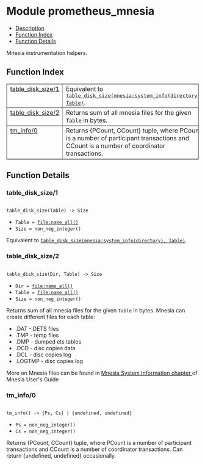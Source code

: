 

# Module prometheus_mnesia #
* [Description](#description)
* [Function Index](#index)
* [Function Details](#functions)

Mnesia instrumentation helpers.

<a name="index"></a>

## Function Index ##


<table width="100%" border="1" cellspacing="0" cellpadding="2" summary="function index"><tr><td valign="top"><a href="#table_disk_size-1">table_disk_size/1</a></td><td>Equivalent to <a href="#table_disk_size-2"><tt>table_disk_size(mnesia:system_info(directory), Table)</tt></a>.</td></tr><tr><td valign="top"><a href="#table_disk_size-2">table_disk_size/2</a></td><td>
Returns sum of all mnesia files for the given <code>Table</code> in bytes.</td></tr><tr><td valign="top"><a href="#tm_info-0">tm_info/0</a></td><td>
Returns {PCount, CCount} tuple, where
PCount is a number of participant transactions and
CCount is a number of coordinator transactions.</td></tr></table>


<a name="functions"></a>

## Function Details ##

<a name="table_disk_size-1"></a>

### table_disk_size/1 ###

<pre><code>
table_disk_size(Table) -&gt; Size
</code></pre>

<ul class="definitions"><li><code>Table = <a href="file.md#type-name_all">file:name_all()</a></code></li><li><code>Size = non_neg_integer()</code></li></ul>

Equivalent to [`table_disk_size(mnesia:system_info(directory), Table)`](#table_disk_size-2).

<a name="table_disk_size-2"></a>

### table_disk_size/2 ###

<pre><code>
table_disk_size(Dir, Table) -&gt; Size
</code></pre>

<ul class="definitions"><li><code>Dir = <a href="file.md#type-name_all">file:name_all()</a></code></li><li><code>Table = <a href="file.md#type-name_all">file:name_all()</a></code></li><li><code>Size = non_neg_integer()</code></li></ul>

Returns sum of all mnesia files for the given `Table` in bytes.
Mnesia can create different files for each table:
- .DAT - DETS files
- .TMP - temp files
- .DMP - dumped ets tables
- .DCD - disc copies data
- .DCL - disc copies log
- .LOGTMP - disc copies log

More on Mnesia files can be found in
[
Mnesia System Information chapter
](http://erlang.org/doc/apps/mnesia/Mnesia_chap7.md) of Mnesia User's Guide

<a name="tm_info-0"></a>

### tm_info/0 ###

<pre><code>
tm_info() -&gt; {Ps, Cs} | {undefined, undefined}
</code></pre>

<ul class="definitions"><li><code>Ps = non_neg_integer()</code></li><li><code>Cs = non_neg_integer()</code></li></ul>

Returns {PCount, CCount} tuple, where
PCount is a number of participant transactions and
CCount is a number of coordinator transactions.
Can return {undefined, undefined} occasionally.

